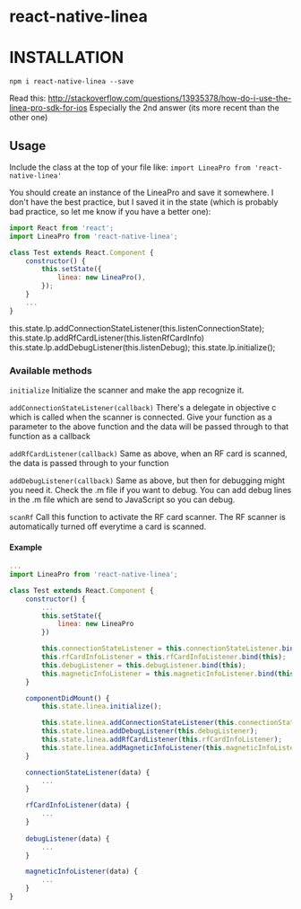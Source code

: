 # react-native-linea

# INSTALLATION
```npm i react-native-linea --save```

Read this:
http://stackoverflow.com/questions/13935378/how-do-i-use-the-linea-pro-sdk-for-ios
Especially the 2nd answer (its more recent than the other one)

## Usage
Include the class at the top of your file like:
```import LineaPro from 'react-native-linea'```

You should create an instance of the LineaPro and save it somewhere. I don't have the best practice, but
I saved it in the state (which is probably bad practice, so let me know if you have a better one):

```javascript
import React from 'react';
import LineaPro from 'react-native-linea';

class Test extends React.Component {
    constructor() {
        this.setState({
            linea: new LineaPro(),
        });
    }
    ...
}
```

this.state.lp.addConnectionStateListener(this.listenConnectionState);
    this.state.lp.addRfCardListener(this.listenRfCardInfo)
    this.state.lp.addDebugListener(this.listenDebug);
    this.state.lp.initialize();

### Available methods
```initialize```
Initialize the scanner and make the app recognize it.

```addConnectionStateListener(callback)```
There's a delegate in objective c which is called when the scanner is connected. Give your function as a parameter to the above function and the data will be passed through to that function as a callback

```addRfCardListener(callback)```
Same as above, when an RF card is scanned, the data is passed through to your function

```addDebugListener(callback)```
Same as above, but then for debugging might you need it. Check the .m file if you want to debug.
You can add debug lines in the .m file which are send to JavaScript so you can debug.

```scanRf```
Call this function to activate the RF card scanner. The RF scanner is automatically turned off everytime a card is scanned.

#### Example
```javascript
...
import LineaPro from 'react-native-linea';

class Test extends React.Component {
    constructor() {
        ...
        this.setState({
            linea: new LineaPro
        })

        this.connectionStateListener = this.connectionStateListener.bind(this);
        this.rfCardInfoListener = this.rfCardInfoListener.bind(this);
        this.debugListener = this.debugListener.bind(this);
        this.magneticInfoListener = this.magneticInfoListener.bind(this);
    }

    componentDidMount() {
        this.state.linea.initialize();

        this.state.linea.addConnectionStateListener(this.connectionStateListener);
        this.state.linea.addDebugListener(this.debugListener);
        this.state.linea.addRfCardListener(this.rfCardInfoListener);
        this.state.linea.addMagneticInfoListener(this.magneticInfoListener);
    }

    connectionStateListener(data) {
        ...
    }

    rfCardInfoListener(data) {
        ...     
    }
    
    debugListener(data) {
        ...
    }

    magneticInfoListener(data) {
        ...
    }
}
```
